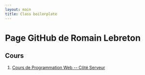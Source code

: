 ```yaml
---
layout: main
title: Class boilerplate
---
```


# Page GitHub de Romain Lebreton

## Cours

1. [Cours de Programmation Web -- Côté Serveur](./ProgWeb-CoteServeur/)

